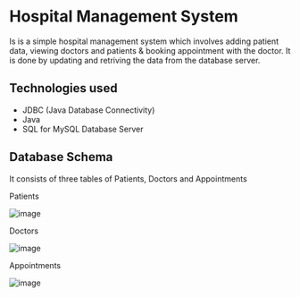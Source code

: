 # Hospital Management System
Is is a simple hospital management system which involves adding patient data, viewing doctors and patients & booking appointment with the doctor. It is done by updating and retriving the data from the database server. 
## Technologies used
- JDBC (Java Database Connectivity)
- Java 
- SQL for MySQL Database Server
## Database Schema
It consists of three tables of Patients, Doctors and Appointments

Patients 

![image](https://github.com/kalyanikakade123/HospitalManagementSystem/assets/86308103/fffb332d-28c7-4d15-837a-628f443dba8e)

Doctors

![image](https://github.com/kalyanikakade123/HospitalManagementSystem/assets/86308103/73f2e786-4bf1-4276-9b3b-af20d1c9150f)

Appointments

![image](https://github.com/kalyanikakade123/HospitalManagementSystem/assets/86308103/1edef787-a5f0-4841-9211-854d295d8c93)
